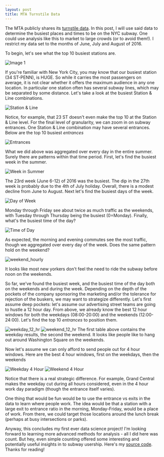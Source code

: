 ```yaml
---
layout: post
title: MTA Turnstile Data
---
```


The MTA publicly shares its [turnstile data](http://web.mta.info/developers/turnstile.html). In this post, I will use said data to determine the busiest places and times to be on the NYC subway. One could use analysis like this to market to large crowds (or to avoid them!). I restrict my data set to the months of June, July and August of 2016.

To begin, let's see what the top 10 busiest stations are.

![Image 1](https://raw.githubusercontent.com/michaelaaroncantrell/michaelaaroncantrell.github.io/master/_posts/Agg_exit.png)


If you're familiar with New York City, you may know that our busiest station (34 ST-PENN), is HUGE. So while it carries the most passengers on average, it is not clear whether it offers the maximum audience in any one location. In particular one station often has several subway lines, which may be separated by some distance. Let's take a look at the busiest Station & Line combinations.

![Station & Line](https://raw.githubusercontent.com/michaelaaroncantrell/michaelaaroncantrell.github.io/master/_posts/Agg_station_line.png)

Notice, for example, that 23 ST doesn't even make the top 10 at the Station & Line level. For the final level of granularity, we can zoom in on subway entrances. One Station & Line combination may have several entrances. Below are the top 10 busiest *entrances*

![Entrances](https://raw.githubusercontent.com/michaelaaroncantrell/michaelaaroncantrell.github.io/master/_posts/Agg_exit.png)

What we did above was aggregated over every day in the entire summer. Surely there are patterns within that time period. First, let's find the busiest week in the summer.

![Week in Summer](https://raw.githubusercontent.com/michaelaaroncantrell/michaelaaroncantrell.github.io/master/_posts/Week_in_year.png)

The 23rd week (June 6-12) of 2016 was the busiest. The dip in the 27th week is probably due to the 4th of July holiday. Overall, there is a modest decline from June to August. Next let's find the busiest days of the week.

![Day of Week](https://raw.githubusercontent.com/michaelaaroncantrell/michaelaaroncantrell.github.io/master/_posts/Day_of_week.png)

Monday through Friday see about twice as much traffic as the weekends, with Tuesday through Thursday being the busiest (0=Monday). Finally, what's the busiest time of the day?

![Time of Day](https://raw.githubusercontent.com/michaelaaroncantrell/michaelaaroncantrell.github.io/master/_posts/Time_of_day.png)

As expected, the morning and evening commutes see the most traffic, though we aggregated over every day of the week. Does the same pattern hold on the weekend?

![weekend_hourly](https://raw.githubusercontent.com/michaelaaroncantrell/michaelaaroncantrell.github.io/master/_posts/Weekend_hourly.png)

It looks like most new yorkers don't feel the need to ride the subway before noon on the weekends.

So far, we've found the busiest week, and the busiest time of the day both on the weekends and during the week. Depending on the depth of the pockets of the company sponsoring the marketing and/or the tolerance for rejection of the buskers, we may want to strategize differently. Let's first assume deep pockets: let's assume our advertising street teams are going to hustle a 12 hour day. From above, we already know the best 12 hour windows for both the weekdays (08:00-20:00) and the weekends (12:00-24:00). Let's find the top 10 *entrances* to position them. 

![weekday_12_hr](https://raw.githubusercontent.com/michaelaaroncantrell/michaelaaroncantrell.github.io/master/_posts/weekday_12_hr.png)
![weekend_12_hr](https://raw.githubusercontent.com/michaelaaroncantrell/michaelaaroncantrell.github.io/master/_posts/weekend_12_hr.png)
The first table above contains the weekday results, the second the weekend. It looks like people like to hang out around Washington Square on the weekends.

Now let's assume we can only afford to send people out for 4 hour windows. Here are the best 4 hour windows, first on the weekdays, then the weekends

![Weekday 4 Hour](https://raw.githubusercontent.com/michaelaaroncantrell/michaelaaroncantrell.github.io/master/_posts/weekday_4_hr.png)
![Weekend 4 Hour](https://raw.githubusercontent.com/michaelaaroncantrell/michaelaaroncantrell.github.io/master/_posts/weekend_4_hr.png)

Notice that there is a real strategic difference. For example, Grand Central makes the weekday cut during all hours considered, even in the 4 hour work day paradigm (though the entrance itself varies).

One thing that would be fun would be to use the entrance vs exits in the data to learn where people work. The idea would be that a station with a large exit to entrance ratio in the morning, Monday-Friday, would be a place of work. From there, we could target those locations around the lunch break (perhaps at busy intersections or parks).

Anyway, this concludes my first ever data science project! I'm looking forward to learning more advanced methods for analysis - all I did here was count. But hey, even simple counting offered some interesting and potentially useful insights in to subway usership. Here's my [source code](http://localhost:8888/notebooks/ds/metis/metisgh/Metis-Project1/MTA_Final.ipynb). Thanks for reading!

